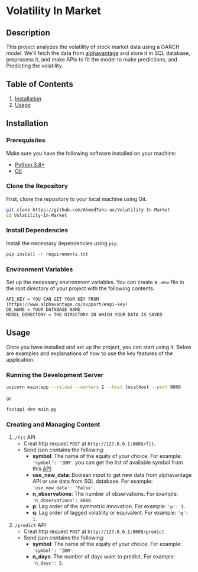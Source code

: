 # Volatility In Market

## Description
This project analyzes the volatility of stock market data using a GARCH model. We'll fetch the data from [alphavantage](https://www.alphavantage.co/) and store it in SQL database, preprocess it, and make APIs to fit the model to make predictions, and Predicting the volatility.

## Table of Contents 
1. [Installation](#installation)
2. [Usage](#usage)

## Installation

### Prerequisites
Make sure you have the following software installed on your machine:
- [Python 3.8+](https://www.python.org/downloads/)
- [Git](https://git-scm.com/)

### Clone the Repository
First, clone the repository to your local machine using Git.
```bash
git clone https://github.com/AhmedTaha-ux/Volatility-In-Market
cd Volatility-In-Market
```

### Install Dependencies
Install the necessary dependencies using `pip`.
```bash
pip install -r requirements.txt
```

### Environment Variables
Set up the necessary environment variables. You can create a `.env` file in the root directory of your project with the following contents:
```env
API_KEY = YOU CAN GET YOUR KEY FROM (https://www.alphavantage.co/support/#api-key)
DB_NAME = YOUR DATABASE NAME
MODEL_DIRECTORY = THE DIRECTORY IN WHICH YOUR DATA IS SAVED
```

## Usage
Once you have installed and set up the project, you can start using it. Below are examples and explanations of how to use the key features of the application.

### Running the Development Server
```bash
uvicorn main:app --reload --workers 1 --host localhost --port 8008
```
or 
```bash
fastapi dev main.py
```

### Creating and Managing Content
1. `/fit` API
    - Creat http request `POST` at `http://127.0.0.1:8008/fit`.
    - Send json contains the following:
        * **symbol**: The name of the equity of your choice. For example: `'symbol': 'IBM'`. you can get the list of available symbol from this [API](https://www.alphavantage.co/query?function=MARKET_STATUS&apikey=demo).
        * **use_new_data**: Boolean input to get new data from alphavantage API or use data from SQL database. For example: `'use_new_data': 'False'`.
        * **n_observations**: The number of observations. For example: `'n_observations': 4000`
        * **p**: Lag order of the symmetric innovation. For example: `'p': 1`.
        * **q**: Lag order of lagged volatility or equivalent. For example: `'q': 1`.
2. `/predict` API
   - Creat http request `POST` at `http://127.0.0.1:8008/predict`
   - Send json contains the following:
      * **symbol**: The name of the equity of your choice. For example: `'symbol': 'IBM'`.
      * **n_days**: The number of days want to predict. For example: `'n_days': 5`.

    